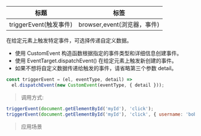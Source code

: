 | 标题                   | 标签                        |
| ---------------------- | --------------------------- |
| triggerEvent(触发事件) | browser,event(浏览器，事件) |

在给定元素上触发特定事件，可选择传递自定义数据。

- 使用 CustomEvent 构造函数根据指定的事件类型和详细信息创建事件。
- 使用 EventTarget.dispatchEvent() 在给定元素上触发新创建的事件。
- 如果不想将自定义数据传递给触发的事件，请省略第三个参数 detail。

```js
const triggerEvent = (el, eventType, detail) =>
  el.dispatchEvent(new CustomEvent(eventType, { detail }));
```

> 调用方式:

```js
triggerEvent(document.getElementById('myId'), 'click');
triggerEvent(document.getElementById('myId'), 'click', { username: 'bob' });
```

> 应用场景
